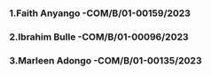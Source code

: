 ### 1.Faith Anyango -COM/B/01-00159/2023
### 2.Ibrahim Bulle -COM/B/01-00096/2023
### 3.Marleen Adongo -COM/B/01-00135/2023